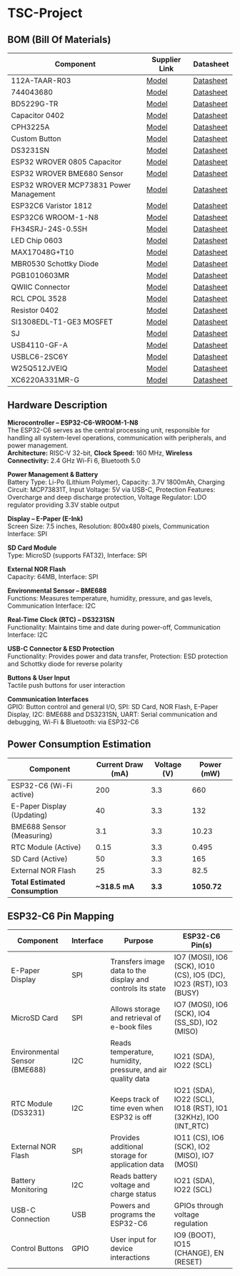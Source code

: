 # TSC-Project

## BOM (Bill Of Materials)

| Component       | Supplier Link                          | Datasheet                                 |
|-----------------|----------------------------------------|-------------------------------------------|
| 112A-TAAR-R03   | [Model](https://store.comet.srl.ro/Catalogue/Product/43497/)       | [Datasheet](https://www.snapeda.com/parts/112A-TAAR-R03/Attend/datashee)|
| 744043680       | [Model](https://ro.mouser.com/ProductDetail/Wurth-Elektronik/744043680?qs=PGXP4M47uW6VkZq%252BkzjrHA%3D%3D)       | [Datasheet](https://www.we-online.com/components/products/datasheet/744043680.pdf)     |
| BD5229G-TR      | [Model](https://componentsearchengine.com/part-view/BD5229G-TR/ROHM%20Semiconductor)       | [Datasheet](https://fscdn.rohm.com/en/products/databook/datasheet/ic/power/voltage_detector/bd52xxg-e.pdf)      |
| Capacitor 0402  | [Model](https://ro.mouser.com/c/passive-components/capacitors/ceramic-capacitors/?q=CC0402&srsltid=AfmBOoogjqwwed3xvp6V5-bfVkRuawirfMcnAC47L-UQdC3mnXJk097M)       | [Datasheet](https://componentsearchengine.com/Datasheets/2/CC0402MRX5R5BB106.pdf)      |
| CPH3225A        | [Model](https://www.snapeda.com/parts/CPH3225A/Seiko+Instruments/view-part/?ref=snap)     | [Datasheet](https://www.snapeda.com/parts/CPH3225A/Seiko%20Instruments/datasheet/)      |
| Custom Button   | [Model](https://industry.panasonic.com/global/en/products/control/switch/light-touch/number/evqpuj02k)       | [Datasheet](https://industry.panasonic.com/global/en/downloads?tab=catalog&small_g_cd=203&part_no=EVQPUJ02K)      |
| DS3231SN        | [Model](https://www.snapeda.com/parts/DS3231SN%23/Analog+Devices/view-part/?ref=eda)       | [Datasheet](https://www.snapeda.com/parts/DS3231SN%23/Analog%20Devices/datasheet/)      |
| ESP32 WROVER 0805 Capacitor      | [Model](https://github.com/anaobreja/TSC-Project/blob/main)                | [Datasheet](https://github.com/anaobreja/TSC-Project/blob/main)              |
| ESP32 WROVER BME680 Sensor       | [Model](https://www.snapeda.com/parts/BME680/Bosch/view-part/?welcome=home)                | [Datasheet](https://www.bosch-sensortec.com/media/boschsensortec/downloads/datasheets/bst-bme680-ds001.pdf)              |
| ESP32 WROVER MCP73831 Power Management | [Model](https://www.snapeda.com/parts/BME680/Bosch/view-part/?welcome=home)          | [Datasheet](https://www.snapeda.com/parts/MCP73831T-2ACI/OT/Microchip/datasheet/)              |
| ESP32C6 Varistor 1812            | [Model](https://github.com/anaobreja/TSC-Project/blob/main)                | [Datasheet](https://github.com/anaobreja/TSC-Project/blob/main)              |
| ESP32C6 WROOM-1-N8               | [Model](https://www.snapeda.com/parts/ESP32-C6-WROOM-1-N8/Espressif+Systems/view-part/?ref=eda)                | [Datasheet](https://www.snapeda.com/parts/ESP32-C6-WROOM-1-N8/Espressif%20Systems/datasheet/)              |
| FH34SRJ-24S-0.5SH                | [Model](https://ro.mouser.com/ProductDetail/Hirose-Connector/FH34SRJ-24S-0.5SH99?qs=vcbW%252B4%252BSTIpKBl5ap9J8Fw%3D%3D)                | [Datasheet](https://www.snapeda.com/parts/FH34SRJ-24S-0.5SH(99)/Hirose%20Connector/datasheet/)              |
| LED Chip 0603                    | [Model](https://www.snapeda.com/parts/KP-1608SURCK/Kingbright/view-part/?ref=search&t=LED%200603)                | [Datasheet](https://www.snapeda.com/parts/KP-1608SURCK/Kingbright/datasheet/)              |
| MAX17048G+T10                    | [Model](https://www.snapeda.com/parts/MAX17048G+T10/Analog+Devices/view-part/?ref=eda)                | [Datasheet](https://www.snapeda.com/parts/MAX17048G+T10/Analog%20Devices/datasheet/)              |
| MBR0530 Schottky Diode          | [Model](https://www.snapeda.com/parts/MBR0530/Onsemi/view-part/?ref=snap)                | [Datasheet](https://www.snapeda.com/parts/MBR0530/ON%20Semiconductor/datasheet/)              |
| PGB1010603MR                     | [Model](https://www.snapeda.com/parts/PGB1010603MR/Littelfuse/view-part/?ref=eda)                | [Datasheet](https://www.snapeda.com/parts/PGB1010603MR/Littelfuse%20Inc./datasheet/)              |
| QWIIC Connector                  | [Model](https://www.snapeda.com/parts/PRT-14417/SparkFun/view-part/)                | [Datasheet](https://www.snapeda.com/parts/PRT-14417/SparkFun%20Electronics/datasheet/)              |
| RCL CPOL 3528                    | [Model](https://www.snapeda.com/parts/CPH3225A/Seiko+Instruments/view-part/?ref=eda)                | [Datasheet](https://s3.amazonaws.com/snapeda/datasheet/TAJB475K025RNJ_AVX.pdf)              |
| Resistor 0402                    | [Model](https://grabcad.com/library/resistor-0402-1)                | [Datasheet](https://www.yageo.com/upload/media/product/products/datasheet/rchip/PYu-RC_Group_51_RoHS_L_12.pdf)              |
| SI1308EDL-T1-GE3 MOSFET          | [Model](https://www.snapeda.com/parts/SI1308EDL-T1-GE3/Vishay+Siliconix/view-part/?welcome=home&ref=eda)                | [Datasheet](https://www.snapeda.com/parts/SI1308EDL-T1-GE3/Vishay%20Siliconix/datasheet/)              |
| SJ                               | [Model](https://grabcad.com/library/solder-jumpers-1)                | [Datasheet](https://github.com/anaobreja/TSC-Project/blob/main)              |
| USB4110-GF-A                     | [Model](https://componentsearchengine.com/part-view/USB4110-GF-A/GCT%20(GLOBAL%20CONNECTOR%20TECHNOLOGY))                | [Datasheet](https://gct.co/files/drawings/usb4110.pdf)              |
| USBLC6-2SC6Y                     | [Model](https://www.snapeda.com/parts/USBLC6-2SC6Y/STMicroelectronics/view-part/?welcome=home&ref=eda)                | [Datasheet](https://www.winbond.com/resource-files/W25Q512JV%20SPI%20RevB%2006252019%20KMS.pdf)              |
| W25Q512JVEIQ                     | [Model](https://www.snapeda.com/parts/W25Q512JVEIQ/Winbond+Electronics/view-part/?ref=eda)                | [Datasheet](https://www.winbond.com/resource-files/W25Q512JV%20SPI%20RevB%2006252019%20KMS.pdf)              |
| XC6220A331MR-G                   | [Model](https://componentsearchengine.com/part-view/XC6220A331MR-G/Torex)                | [Datasheet](https://product.torexsemi.com/system/files/series/xc6220.pdf)              |





## Hardware Description

**Microcontroller – ESP32-C6-WROOM-1-N8**  
The ESP32-C6 serves as the central processing unit, responsible for handling all system-level operations, communication with peripherals, and power management.  
**Architecture:** RISC-V 32-bit, **Clock Speed:** 160 MHz, **Wireless Connectivity:** 2.4 GHz Wi-Fi 6, Bluetooth 5.0  

**Power Management & Battery**  
Battery Type: Li-Po (Lithium Polymer), Capacity: 3.7V 1800mAh, Charging Circuit: MCP73831T, Input Voltage: 5V via USB-C, Protection Features: Overcharge and deep discharge protection, Voltage Regulator: LDO regulator providing 3.3V stable output  

**Display – E-Paper (E-Ink)**  
Screen Size: 7.5 inches, Resolution: 800x480 pixels, Communication Interface: SPI  

**SD Card Module**  
Type: MicroSD (supports FAT32), Interface: SPI  

**External NOR Flash**  
Capacity: 64MB, Interface: SPI  

**Environmental Sensor – BME688**  
Functions: Measures temperature, humidity, pressure, and gas levels, Communication Interface: I2C  

**Real-Time Clock (RTC) – DS3231SN**  
Functionality: Maintains time and date during power-off, Communication Interface: I2C  

**USB-C Connector & ESD Protection**  
Functionality: Provides power and data transfer, Protection: ESD protection and Schottky diode for reverse polarity  

**Buttons & User Input**  
Tactile push buttons for user interaction  

**Communication Interfaces**  
GPIO: Button control and general I/O, SPI: SD Card, NOR Flash, E-Paper Display, I2C: BME688 and DS3231SN, UART: Serial communication and debugging, Wi-Fi & Bluetooth: via ESP32-C6  


## Power Consumption Estimation

| Component                   | Current Draw (mA) | Voltage (V) | Power (mW) |
|----------------------------|-------------------|-------------|------------|
| ESP32-C6 (Wi-Fi active)    | 200               | 3.3         | 660        |
| E-Paper Display (Updating) | 40                | 3.3         | 132        |
| BME688 Sensor (Measuring)  | 3.1               | 3.3         | 10.23      |
| RTC Module (Active)        | 0.15              | 3.3         | 0.495      |
| SD Card (Active)           | 50                | 3.3         | 165        |
| External NOR Flash         | 25                | 3.3         | 82.5       |
| **Total Estimated Consumption** | **~318.5 mA**   | **3.3**     | **1050.72** |


## ESP32-C6 Pin Mapping

| Component                         | Interface | Purpose                                                                 | ESP32-C6 Pin(s)                                         |
|----------------------------------|-----------|-------------------------------------------------------------------------|---------------------------------------------------------|
| E-Paper Display                  | SPI       | Transfers image data to the display and controls its state              | IO7 (MOSI), IO6 (SCK), IO10 (CS), IO5 (DC), IO23 (RST), IO3 (BUSY) |
| MicroSD Card                     | SPI       | Allows storage and retrieval of e-book files                            | IO7 (MOSI), IO6 (SCK), IO4 (SS_SD), IO2 (MISO)          |
| Environmental Sensor (BME688)    | I2C       | Reads temperature, humidity, pressure, and air quality data             | IO21 (SDA), IO22 (SCL)                                  |
| RTC Module (DS3231)              | I2C       | Keeps track of time even when ESP32 is off                              | IO21 (SDA), IO22 (SCL), IO18 (RST), IO1 (32KHz), IO0 (INT_RTC) |
| External NOR Flash               | SPI       | Provides additional storage for application data                        | IO11 (CS), IO6 (SCK), IO2 (MISO), IO7 (MOSI)            |
| Battery Monitoring               | I2C       | Reads battery voltage and charge status                                 | IO21 (SDA), IO22 (SCL)                                  |
| USB-C Connection                 | USB       | Powers and programs the ESP32-C6                                        | GPIOs through voltage regulation                        |
| Control Buttons                  | GPIO      | User input for device interactions                                      | IO9 (BOOT), IO15 (CHANGE), EN (RESET)                   |

